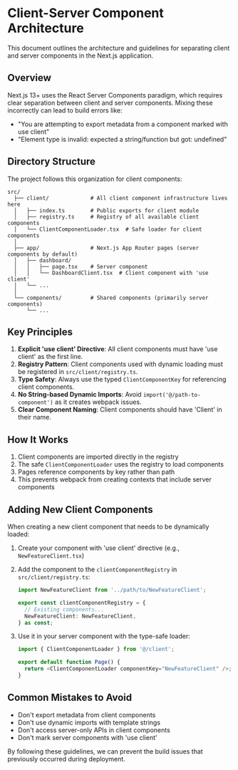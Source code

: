 # Client-Server Component Architecture

This document outlines the architecture and guidelines for separating client and server components in the Next.js application.

## Overview

Next.js 13+ uses the React Server Components paradigm, which requires clear separation between client and server components. Mixing these incorrectly can lead to build errors like:

- "You are attempting to export metadata from a component marked with use client"
- "Element type is invalid: expected a string/function but got: undefined"

## Directory Structure

The project follows this organization for client components:

```
src/
  ├── client/             # All client component infrastructure lives here
  │   ├── index.ts        # Public exports for client module
  │   ├── registry.ts     # Registry of all available client components
  │   └── ClientComponentLoader.tsx  # Safe loader for client components
  │
  ├── app/                # Next.js App Router pages (server components by default)
  │   ├── dashboard/
  │   │   ├── page.tsx    # Server component
  │   │   └── DashboardClient.tsx  # Client component with 'use client'
  │   └── ...
  │
  └── components/         # Shared components (primarily server components)
      └── ...
```

## Key Principles

1. **Explicit 'use client' Directive**: All client components must have 'use client' as the first line.
2. **Registry Pattern**: Client components used with dynamic loading must be registered in `src/client/registry.ts`.
3. **Type Safety**: Always use the typed `ClientComponentKey` for referencing client components.
4. **No String-based Dynamic Imports**: Avoid `import('@/path-to-component')` as it creates webpack issues.
5. **Clear Component Naming**: Client components should have 'Client' in their name.

## How It Works

1. Client components are imported directly in the registry
2. The safe `ClientComponentLoader` uses the registry to load components
3. Pages reference components by key rather than path
4. This prevents webpack from creating contexts that include server components

## Adding New Client Components

When creating a new client component that needs to be dynamically loaded:

1. Create your component with 'use client' directive (e.g., `NewFeatureClient.tsx`)
2. Add the component to the `clientComponentRegistry` in `src/client/registry.ts`:

   ```typescript
   import NewFeatureClient from '../path/to/NewFeatureClient';

   export const clientComponentRegistry = {
     // Existing components...
     NewFeatureClient: NewFeatureClient,
   } as const;
   ```

3. Use it in your server component with the type-safe loader:

   ```typescript
   import { ClientComponentLoader } from '@/client';

   export default function Page() {
     return <ClientComponentLoader componentKey="NewFeatureClient" />;
   }
   ```

## Common Mistakes to Avoid

- Don't export metadata from client components
- Don't use dynamic imports with template strings
- Don't access server-only APIs in client components
- Don't mark server components with 'use client'

By following these guidelines, we can prevent the build issues that previously occurred during deployment.

